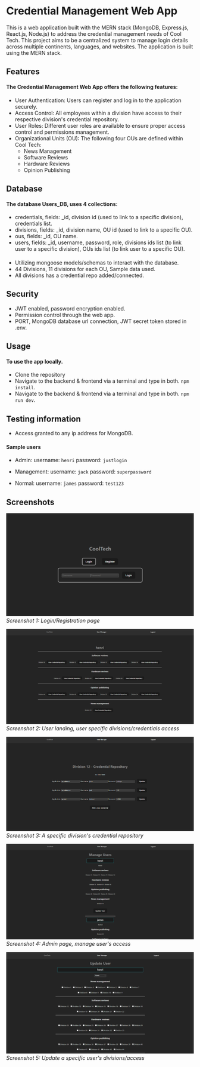 # Credential Management Web App

This is a web application built with the MERN stack (MongoDB, Express.js, React.js, Node.js) to address the credential management needs of Cool Tech. 
This project aims to be a centralized system to manage login details across multiple continents, languages, and websites. 
The application is built using the MERN stack. 

## Features

#### The Credential Management Web App offers the following features:

- User Authentication: Users can register and log in to the application securely.
- Access Control: All employees within a division have access to their respective division's credential repository.
- User Roles: Different user roles are available to ensure proper access control and permissions management.
- Organizational Units (OU): The following four OUs are defined within Cool Tech:
  - News Management
  - Software Reviews
  - Hardware Reviews
  - Opinion Publishing

## Database 
#### The database Users_DB, uses 4 collections:
- credentials, fields: _id, division id (used to link to a specific division), credentials list.
- divisions, fields: _id, division name, OU id (used to link to a specific OU).
- ous, fields: _id, OU name.
- users, fields: _id, username, password, role, divisions ids list (to link user to a specific division), OUs ids list (to link user to a specific OU).

#### 

- Utilizing mongoose models/schemas to interact with the database.
- 44 Divisions, 11 divisions for each OU, Sample data used.
- All divisions has a credential repo added/connected.

## Security

- JWT enabled, password encryption enabled.
- Permission control through the web app.
- PORT, MongoDB database url connection, JWT secret token stored in .env.

## Usage

#### To use the app locally.
- Clone the repository
- Navigate to the backend & frontend via a terminal and type in both. `npm install`.
- Navigate to the backend & frontend via a terminal and type in both. `npm run dev`.

## Testing information

- Access granted to any ip address for MongoDB.

#### Sample users

- Admin: username: `henri` password: `justlogin`

- Management: username: `jack` password: `superpassword`

- Normal: username: `james` password: `test123`

## Screenshots

![Screenshot 1](app-screenshots/login-landing.png)
*Screenshot 1: Login/Registration page*

![Screenshot 2](app-screenshots/user-divisions.png)
*Screenshot 2: User landing, user specific divisions/credentials access*

![Screenshot 3](app-screenshots/credential-repo.png)
*Screenshot 3: A specific division's credential repository*

![Screenshot 4](app-screenshots/manage-users.png)
*Screenshot 4: Admin page, manage user's access*

![Screenshot 5](app-screenshots/update-user.png)
*Screenshot 5: Update a specific user's divisions/access*
